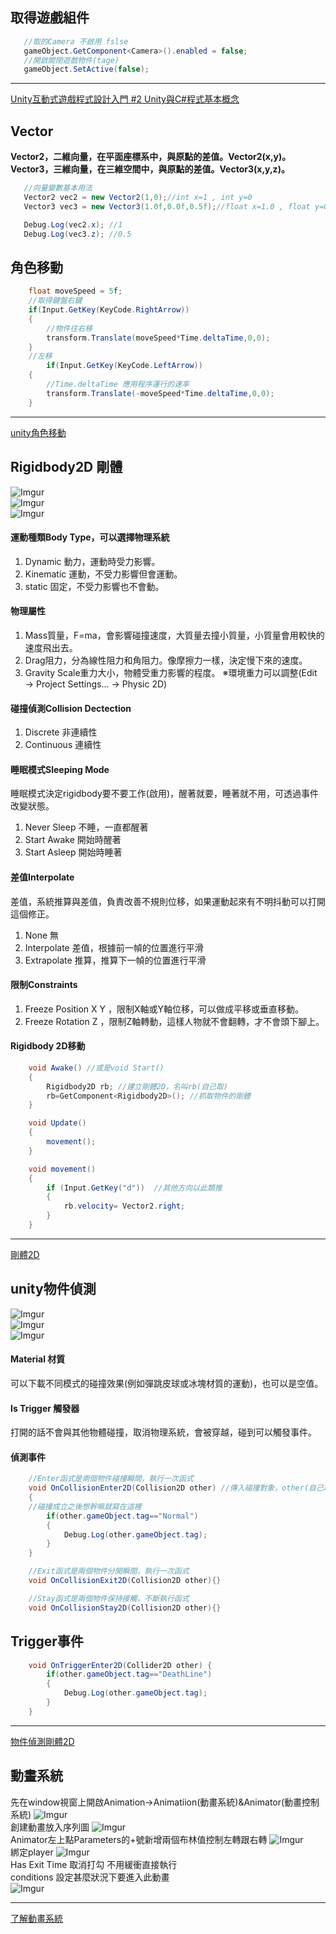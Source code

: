 ## 取得遊戲組件
 ```c#
    //取的Camera 不啟用 fslse
    gameObject.GetComponent<Camera>().enabled = false;
    //開啟關閉遊戲物件(tage)
    gameObject.SetActive(false);
 ```
 ----
[Unity互動式遊戲程式設計入門 #2 Unity與C#程式基本概念](https://www.youtube.com/watch?v=jL7PqYz4eB0)<br>


## Vector
**Vector2，二維向量，在平面座標系中，與原點的差值。Vector2(x,y)。**
**Vector3，三維向量，在三維空間中，與原點的差值。Vector3(x,y,z)。**
 ```c#
    //向量變數基本用法
    Vector2 vec2 = new Vector2(1,0);//int x=1 , int y=0
    Vector3 vec3 = new Vector3(1.0f,0.0f,0.5f);//float x=1.0 , float y=0.0 , float z=0.5

    Debug.Log(vec2.x); //1
    Debug.Log(vec3.z); //0.5
 ```

## 角色移動
```c#
    float moveSpeed = 5f;
    //取得鍵盤右鍵
    if(Input.GetKey(KeyCode.RightArrow))
    {
        //物件往右移
        transform.Translate(moveSpeed*Time.deltaTime,0,0);
    }
    //左移
        if(Input.GetKey(KeyCode.LeftArrow))
    {
        //Time.deltaTime 應用程序運行的速率
        transform.Translate(-moveSpeed*Time.deltaTime,0,0);
    }
```
---
[unity角色移動](https://ithelp.ithome.com.tw/articles/10261252)<br>


## Rigidbody2D 剛體
![Imgur](https://i.imgur.com/l13h1A3.jpg)<br>
![Imgur](https://i.imgur.com/s53qeMY.png)<br>
![Imgur](https://i.imgur.com/7rAc0AJ.png)<br>

#### 運動種類Body Type，可以選擇物理系統
1. Dynamic 動力，運動時受力影響。
2. Kinematic 運動，不受力影響但會運動。
3. static 固定，不受力影響也不會動。

#### 物理屬性
1. Mass質量，F=ma，會影響碰撞速度，大質量去撞小質量，小質量會用較快的速度飛出去。
2. Drag阻力，分為線性阻力和角阻力。像摩擦力一樣，決定慢下來的速度。
3. Gravity Scale重力大小，物體受重力影響的程度。
※環境重力可以調整(Edit → Project Settings... → Physic 2D)

#### 碰撞偵測Collision Dectection
1. Discrete 非連續性
2. Continuous 連續性

#### 睡眠模式Sleeping Mode
睡眠模式決定rigidbody要不要工作(啟用)，醒著就要，睡著就不用，可透過事件改變狀態。
1. Never Sleep 不睡，一直都醒著
2. Start Awake 開始時醒著
3. Start Asleep 開始時睡著

#### 差值Interpolate
差值，系統推算與差值，負責改善不規則位移，如果運動起來有不明抖動可以打開這個修正。
1. None 無
2. Interpolate 差值，根據前一幀的位置進行平滑
3. Extrapolate 推算，推算下一幀的位置進行平滑

#### 限制Constraints
1. Freeze Position X Y ，限制X軸或Y軸位移，可以做成平移或垂直移動。
2. Freeze Rotation Z ，限制Z軸轉動，這樣人物就不會翻轉，才不會頭下腳上。

#### Rigidbody 2D移動
```C#
    void Awake() //或是void Start()
    {
        Rigidbody2D rb; //建立剛體2D，名叫rb(自己取)
        rb=GetComponent<Rigidbody2D>(); //抓取物件的剛體
    }

    void Update()
    {
        movement();
    }

    void movement()
    {
        if (Input.GetKey("d"))  //其他方向以此類推
        {
            rb.velocity= Vector2.right;
        }
    }
```
----
[剛體2D](https://ithelp.ithome.com.tw/articles/10261602)<br>


## unity物件偵測
![Imgur](https://i.imgur.com/hcxssam.jpg)<br>
![Imgur](https://i.imgur.com/JBYYUSv.png)<br>
![Imgur](https://i.imgur.com/KC1xlxU.jpg)<br>

#### Material 材質
可以下載不同模式的碰撞效果(例如彈跳皮球或冰塊材質的運動)，也可以是空值。

#### Is Trigger 觸發器
打開的話不會與其他物體碰撞，取消物理系統，會被穿越，碰到可以觸發事件。

#### 偵測事件
```C#
    //Enter函式是兩個物件碰撞瞬間，執行一次函式
    void OnCollisionEnter2D(Collision2D other) //傳入碰撞對象，other(自己取)
    {
    //碰撞成立之後想幹嘛就寫在這裡
        if(other.gameObject.tag=="Normal")
        {
            Debug.Log(other.gameObject.tag);
        }
    }

    //Exit函式是兩個物件分開瞬間，執行一次函式
    void OnCollisionExit2D(Collision2D other){}

    //Stay函式是兩個物件保持接觸，不斷執行函式
    void OnCollisionStay2D(Collision2D other){}
```

## Trigger事件
```C#
    void OnTriggerEnter2D(Collider2D other) {
        if(other.gameObject.tag=="DeathLine")
        {
            Debug.Log(other.gameObject.tag);
        }
    }
```

----
[物件偵測剛體2D](https://ithelp.ithome.com.tw/articles/10261685)<br>





## 動畫系統
先在window視窗上開啟Animation->Animatiion(動畫系統)&Animator(動畫控制系統)
![Imgur](https://i.imgur.com/tvNQNwb.png)<br>
創建動畫放入序列圖
![Imgur](https://i.imgur.com/xWp4WBF.png)<br>
Animator左上點Parameters的+號新增兩個布林值控制左轉跟右轉
![Imgur](https://i.imgur.com/2tFPQzQ.png)<br>
綁定player
![Imgur](https://i.imgur.com/Y9KiL8Y.png)<br>
Has Exit Time 取消打勾 不用緩衝直接執行<br>
conditions 設定甚麼狀況下要進入此動畫<br>
![Imgur](https://i.imgur.com/7BhYCbr.png)<br>

----
[了解動畫系統](https://ithelp.ithome.com.tw/articles/10261007)<br>